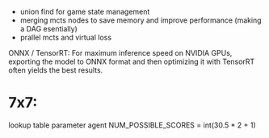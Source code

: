  - union find for game state management
 - merging mcts nodes to save memory and improve performance (making a DAG esentially)
 - prallel mcts and virtual loss


 ONNX / TensorRT: For maximum inference speed on NVIDIA GPUs, exporting the model to ONNX format and then optimizing it with TensorRT often yields the best results.



# 7x7:

lookup table parameter
agent NUM_POSSIBLE_SCORES = int(30.5 * 2 + 1)
